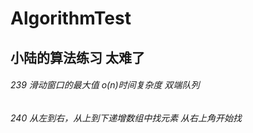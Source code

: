 # AlgorithmTest
## 小陆的算法练习 太难了
###### 239 滑动窗口的最大值 o(n)时间复杂度 双端队列
###### 240 从左到右，从上到下递增数组中找元素 从右上角开始找
